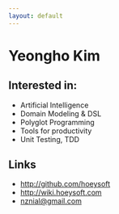 ```yaml
---
layout: default
---
```

Yeongho Kim
===========

## Interested in:
- Artificial Intelligence
- Domain Modeling & DSL
- Polyglot Programming
- Tools for productivity
- Unit Testing, TDD

## Links
- <http://github.com/hoeysoft>  
- <http://wiki.hoeysoft.com>
- <nznial@gmail.com>
